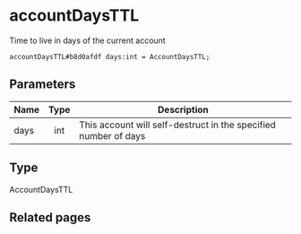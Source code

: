# accountDaysTTL
Time to live in days of the current account

```
accountDaysTTL#b8d0afdf days:int = AccountDaysTTL;
```

## Parameters
| Name | Type | Description |
| ---- | :----: | ----------- |
| days | int | This account will self-destruct in the specified number of days |


## Type
AccountDaysTTL

## Related pages
